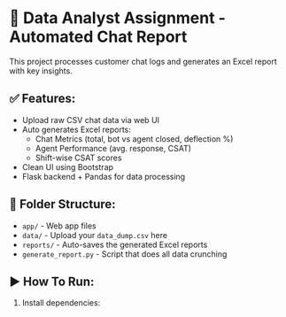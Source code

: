 # 💼 Data Analyst Assignment - Automated Chat Report

This project processes customer chat logs and generates an Excel report with key insights.

## ✅ Features:
- Upload raw CSV chat data via web UI
- Auto generates Excel reports:
  - Chat Metrics (total, bot vs agent closed, deflection %)
  - Agent Performance (avg. response, CSAT)
  - Shift-wise CSAT scores
- Clean UI using Bootstrap
- Flask backend + Pandas for data processing

## 📁 Folder Structure:
- `app/` - Web app files
- `data/` - Upload your `data_dump.csv` here
- `reports/` - Auto-saves the generated Excel reports
- `generate_report.py` - Script that does all data crunching

## ▶️ How To Run:
1. Install dependencies:
